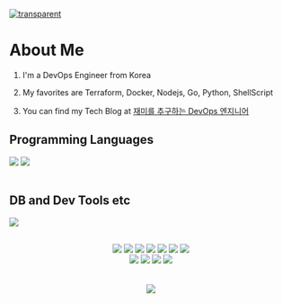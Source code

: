 [![transparent](https://capsule-render.vercel.app/api?type=transparent&fontColor=703ee5&text=Welcome&height=150&fontSize=60&desc=Jaeminst%20GitHub%20Profile%20&descAlignY=75&descAlign=60)](#)

# About Me

1. I'm a DevOps Engineer from Korea

2. My favorites are Terraform, Docker, Nodejs, Go, Python, ShellScript

3. You can find my Tech Blog at <a href="https://velog.io/@jm1225" target="_blank" rel="noopener noreferrer">재미를 추구하는 DevOps 엔지니어</a>

## Programming Languages

<img src="https://skillicons.dev/icons?i=go,ts,js,python" />
<img src="https://github.com/user-attachments/assets/ed990f8b-bc38-4040-b8f1-d08a96954363"/>
<br /><br />

## DB and Dev Tools etc

<img src="https://skillicons.dev/icons?i=aws,mysql,mongodb,docker,k8s,git,vscode,linux" /> <br /><br />


<div align="center">
<!--   <h3>
    Tools
  </h3> -->
  
  <img src="https://img.shields.io/badge/Terraform-7B42BC?style=flat-square&logo=Terraform&logoColor=white"/>
  <img src="https://img.shields.io/badge/Shell_Script-121011?style=flat-square&logo=gnu-bash&logoColor=white"/>
  <img src="https://img.shields.io/badge/Fastify-000000?style=flat-square&logo=Fastify&logoColor=white"/>
  <img src="https://img.shields.io/badge/Node.js-43853D?style=flat-square&logo=Node.js&logoColor=white"/>
  <img src="https://img.shields.io/badge/Next.js-000000?style=flat-square&logo=Next.js&logoColor=white"/>
  <img src="https://img.shields.io/badge/React-61DAFB?style=flat-square&logo=React&logoColor=black"/>
  <img src="https://img.shields.io/badge/Electron-191970?style=flat-square&logo=Electron&logoColor=white"/>

  </br>
  <img src="https://img.shields.io/badge/DataDog-632CA6?style=flat-square&logo=datadog&logoColor=white"/>
  <img src="https://img.shields.io/badge/Bitbucket-0052CC?style=flat-square&logo=bitbucket&logoColor=white"/>
  <img src="https://img.shields.io/badge/Confluence-172B4D?style=flat-square&logo=confluence&logoColor=white"/>
  <img src="https://img.shields.io/badge/Jira-0052CC?style=flat-square&logo=jira&logoColor=white"/>
  </br>
  </br>
  </br>
  
  <img src="https://hits.seeyoufarm.com/api/count/incr/badge.svg?url=https%3A%2F%2Fgithub.com%2FJaeminst&count_bg=%2379C83D&title_bg=%23555555&icon=&icon_color=%23E7E7E7&title=Visits&edge_flat=false"/>

</div>

<!-- 
참고사이트
https://dev.to/envoy_/150-badges-for-github-pnk#skills
https://htmlcheatsheet.com/
-->
